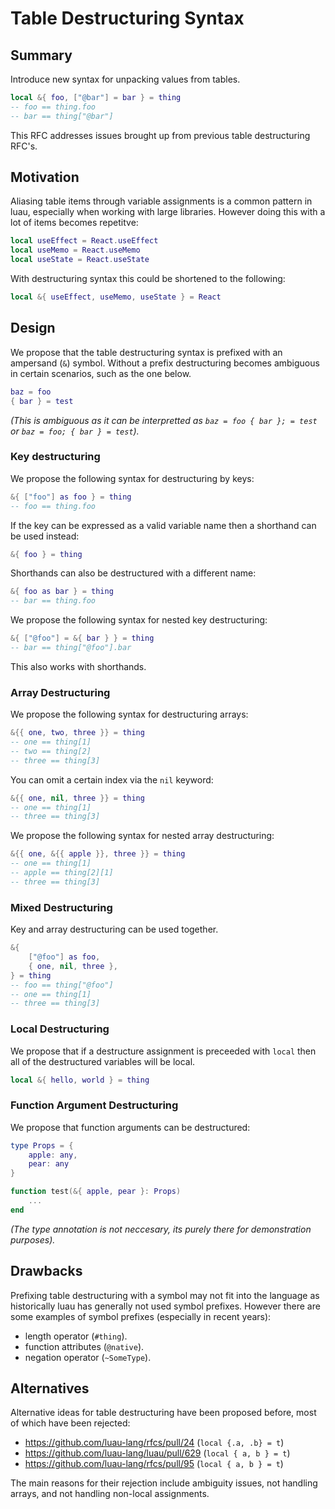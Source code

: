 # Table Destructuring Syntax



## Summary
Introduce new syntax for unpacking values from tables.

```lua
local &{ foo, ["@bar"] = bar } = thing
-- foo == thing.foo
-- bar == thing["@bar"]
```

This RFC addresses issues brought up from previous table destructuring RFC's.



## Motivation
Aliasing table items through variable assignments is a common pattern in luau, especially when working with large libraries. However doing this with a lot of items becomes repetitve:
```lua
local useEffect = React.useEffect
local useMemo = React.useMemo
local useState = React.useState
```

With destructuring syntax this could be shortened to the following:
```lua
local &{ useEffect, useMemo, useState } = React
```

## Design

We propose that the table destructuring syntax is prefixed with an ampersand (`&`) symbol. Without a prefix destructuring becomes ambiguous in certain scenarios, such as the one below.
```lua
baz = foo
{ bar } = test
```
*(This is ambiguous as it can be interpretted as `baz = foo { bar }; = test` or `baz = foo; { bar } = test`).*

### Key destructuring
We propose the following syntax for destructuring by keys:
```lua
&{ ["foo"] as foo } = thing
-- foo == thing.foo
```

If the key can be expressed as a valid variable name then a shorthand can be used instead:
```lua
&{ foo } = thing
```

Shorthands can also be destructured with a different name:
```lua
&{ foo as bar } = thing
-- bar == thing.foo
```

We propose the following syntax for nested key destructuring:
```lua
&{ ["@foo"] = &{ bar } } = thing
-- bar == thing["@foo"].bar
```
This also works with shorthands.

### Array Destructuring
We propose the following syntax for destructuring arrays:
```lua
&{{ one, two, three }} = thing
-- one == thing[1]
-- two == thing[2]
-- three == thing[3]
```

You can omit a certain index via the `nil` keyword:
```lua
&{{ one, nil, three }} = thing
-- one == thing[1]
-- three == thing[3]
```

We propose the following syntax for nested array destructuring:
```lua
&{{ one, &{{ apple }}, three }} = thing
-- one == thing[1]
-- apple == thing[2][1]
-- three == thing[3]
```

### Mixed Destructuring
Key and array destructuring can be used together.

```lua
&{
    ["@foo"] as foo,
    { one, nil, three },
} = thing
-- foo == thing["@foo"]
-- one == thing[1]
-- three == thing[3]
```

### Local Destructuring
We propose that if a destructure assignment is preceeded with `local` then all of the destructured variables will be local.
```lua
local &{ hello, world } = thing
```

### Function Argument Destructuring
We propose that function arguments can be destructured:

```lua
type Props = {
    apple: any,
    pear: any
}

function test(&{ apple, pear }: Props)
    ...
end
```
*(The type annotation is not neccesary, its purely there for demonstration purposes).*


## Drawbacks
Prefixing table destructuring with a symbol may not fit into the language as historically luau has generally not used symbol prefixes. However there are some examples of symbol prefixes (especially in recent years):
- length operator (`#thing`).
- function attributes (`@native`).
- negation operator (`~SomeType`).

## Alternatives
Alternative ideas for table destructuring have been proposed before, most of which have been rejected:
- https://github.com/luau-lang/rfcs/pull/24 (`local {.a, .b} = t`)
- https://github.com/luau-lang/luau/pull/629 (`local { a, b } = t`)
- https://github.com/luau-lang/rfcs/pull/95 (`local { a, b } = t`)

The main reasons for their rejection include ambiguity issues, not handling arrays, and not handling non-local assignments.

